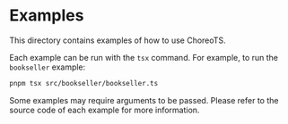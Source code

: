 # Examples

This directory contains examples of how to use ChoreoTS.

Each example can be run with the `tsx` command. For example, to run the `bookseller` example:

```sh
pnpm tsx src/bookseller/bookseller.ts
```

Some examples may require arguments to be passed. Please refer to the source code of each example for more information.
